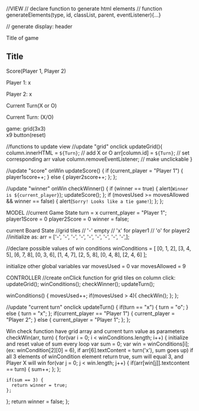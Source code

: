 //VIEW
// declare function to generate html elements
// function generateElements(type, id, classList, parent, eventListener){...}

// generate 
    display:
        header
        <div class="row">
        <div class="col">
       Title of game
            <h2>Title</h2>
        Score(Player 1, Player 2)
            <p>Player 1: x</p>
            <p>Player 2: x</p>
        Current Turn(X or O)
            <p>Current Turn: (X/O)</p>
        game:
        grid(3x3)
            <div class="row">
                 <div class="col-4"> x9
        button(reset)
            <div class="button">

//functions to update view 
//update "grid" onclick
updateGrid(){
    column.innerHTML = `${Turn}`; // add X or O
    arr[column.id] =  `${Turn}`; // set corresponding arr value
    column.removeEventListener; // make unclickable
}

//update "score" onWin
updateScore() {
    if (current_player = "Player 1") {
        player1score++;
    } else {
        player2score++;
    };
};

//update "winner" onWin
checkWinner() {
    if (winner == true) {
        alert(`Winner is ${current_player}`);
        updateScore();
    };
    if (movesUsed >= movesAllowed && winner == false) {
        alert(`Sorry! Looks like a tie game!`);
    };
};

MODEL
//current Game State
    turn = x
    current_player = "Player 1";
    player1Score = 0
    player2Score = 0
    winner = false;

current Board State
    //grid tiles
        // '-' empty
        // 'x' for player1
        // 'o' for player2
    //initialize as:
           arr = ['-', '-', '-',
                  '-', '-', '-', 
                  '-', '-', '-',];

//declare possible values of win conditions
    winConditions = [
        [0, 1, 2],
        [3, 4, 5],
        [6, 7, 8],
        [0, 3, 6],
        [1, 4, 7],
        [2, 5, 8],
        [0, 4, 8],
        [2, 4, 6]
        ];

initialize other global variables
    var movesUsed = 0
    var movesAllowed = 9
    

CONTROLLER
//create onClick function for grid tiles
on column click:
    updateGrid();
    winConditions();
    checkWinner();
    updateTurn();

winConditions() {
    movesUsed++;
    if(movesUsed > 4){
        checkWin();
    };
};

//update "current turn" onclick
updateTurn() {
    if(turn == "x") {
        turn = "o";
    } else {
        turn = "x";
    };
    if(current_player == "Player 1") {
        current_player = "Player 2";
    } else {
        current_player = "Player 1";
    };
};

Win check function
have grid array and current turn value as parameters
checkWin(arr, turn) {
  for(var i = 0; i < winConditions.length; i++) { 
    initialize and reset value of sum every loop
    var sum = 0; 
    var win = winConditions[i];
    (ex: winCondition[2][0] = 6), if arr[6].textContent = turn('x'), sum goes up)
    if all 3 elements of winCondition element return true, sum will equal 3, and Player X will win
    for(var j = 0; j < win.length; j++) { 
      if(arr[win[j]].textcontent == turn) {
        sum++;
      };
    };

    if(sum == 3) {
      return winner = true;
    };
  };
  return winner = false;
};
